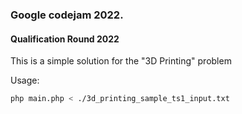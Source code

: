 ### Google codejam 2022.

#### Qualification Round 2022

This is a simple solution for the "3D Printing" problem

Usage:
```bash
php main.php < ./3d_printing_sample_ts1_input.txt
```
